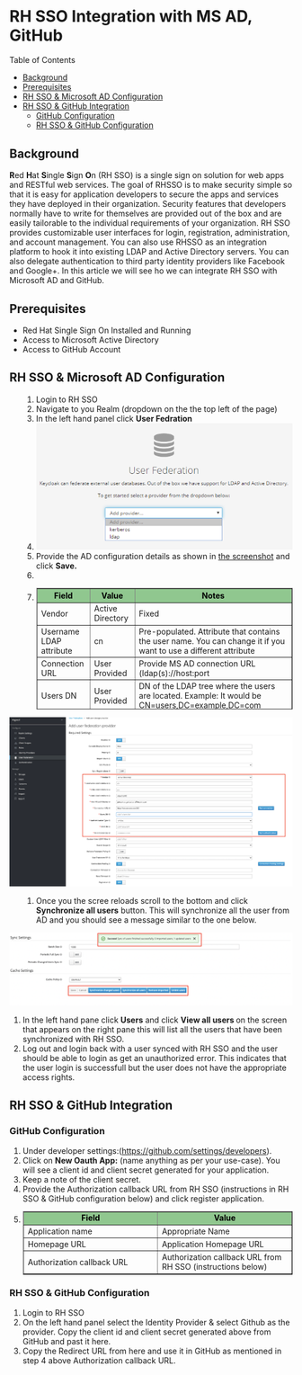 <h1>&nbsp;</h1>
<h1>&nbsp;</h1>
<h1>RH SSO Integration with MS AD, GitHub</h1>
<p>Table of Contents</p>
<ul>
<li><a href="#_background">Background</a></li>
<li><a href="#_prerequisites">Prerequisites</a></li>
<li><a href="#_rhssoad">RH SSO &amp; Microsoft AD Configuration</a></li>
<li><a href="#_rhssogithubint">RH SSO &amp; GitHub Integration</a>
<ul>
<li><a href="#_githubconf">GitHub Configuration</a></li>
<li><a href="#_rhssogithub">RH SSO &amp; GitHub Configuration</a></li>
</ul>
</li>
</ul>
<h2 id="_background">Background</h2>
<p><strong>R</strong>ed <strong>H</strong>at <strong>S</strong>ingle <strong>S</strong>ign <strong>O</strong>n (RH SSO) is a single sign on solution for web apps and RESTful web services. The goal of RHSSO is to make security simple so that it is easy for application developers to secure the apps and services they have deployed in their organization. Security features that developers normally have to write for themselves are provided out of the box and are easily tailorable to the individual requirements of your organization. RH SSO provides customizable user interfaces for login, registration, administration, and account management. You can also use RHSSO as an integration platform to hook it into existing LDAP and Active Directory servers. You can also delegate authentication to third party identity providers like Facebook and Google+. In this article we will see ho we can integrate RH SSO with Microsoft AD and GitHub.</p>
<h2 id="_prerequisites">Prerequisites</h2>
<ul>
<li>Red Hat Single Sign On Installed and Running</li>
<li>Access to Microsoft Active Directory</li>
<li>Access to GitHub Account</li>
</ul>
<h2 id="_rhssoad">RH SSO &amp; Microsoft AD Configuration</h2>
<ol>
<ol>
<li>Login to RH SSO</li>
<li>Navigate to you Realm (dropdown on the the top left of the page)</li>
<li>In the left hand panel click <strong>User Fedration</strong></li>
<li><img src="https://github.com/rohitralhan/RHSSOIntegADGitLDAP/blob/main/images/rhsso-user-fedration.png" alt="User Fedration" /></li>
<li>Provide the AD configuration details as shown in <a href="https://geekprank.com/chat-screenshot/" rel="nofollow">the screenshot</a> and click <strong>Save.</strong></li>
<li>&nbsp;</li>
<li>
<table style="width: 100%; height: 216px;" border="1" cellspacing="0" cellpadding="0">
<tbody>
<tr style="background-color: #90c78f; color: #000000;">
<td style="text-align: center; height: 18px; width: 28.9676%;"><strong>Field</strong></td>
<td style="text-align: center; height: 18px; width: 24.1911%;"><strong>Value</strong></td>
<td style="text-align: center; height: 18px; width: 46.5331%;"><strong>Notes</strong></td>
</tr>
<tr style="height: 18px;">
<td style="height: 18px; width: 28.9676%;">Vendor</td>
<td style="height: 18px; width: 24.1911%;">Active Directory</td>
<td style="height: 18px; width: 46.5331%;">Fixed</td>
</tr>
<tr style="height: 18px;">
<td style="height: 18px; width: 28.9676%;">Username LDAP attribute&nbsp;</td>
<td style="height: 18px; width: 24.1911%;">cn</td>
<td style="height: 18px; width: 46.5331%;">Pre-populated. Attribute that contains the user name. You can change it if you want to use a different attribute</td>
</tr>
<tr style="height: 18px;">
<td style="height: 18px; width: 28.9676%;">Connection URL</td>
<td style="height: 18px; width: 24.1911%;">User Provided&nbsp;</td>
<td style="height: 18px; width: 46.5331%;">Provide MS AD connection URL (ldap(s)://host:port</td>
</tr>
<tr style="height: 18px;">
<td style="height: 18px; width: 28.9676%;">Users DN</td>
<td style="height: 18px; width: 24.1911%;">User Provided</td>
<td style="height: 18px; width: 46.5331%;">DN of the LDAP tree where the users are located. Example: It would be CN=users,DC=example,DC=com</td>
</tr>
<tr style="height: 90px;">
<td style="width: 28.9676%; height: 90px;">Bind DN</td>
<td style="width: 24.1911%; height: 90px;">User Provided</td>
<td style="width: 46.5331%; height: 90px;">DN of the user for authenticating and get the user list from AD. Admin user or a service account. Example: CN=Administrator,CN=Users,DC=demo, DC=example,DC=com</td>
</tr>
<tr style="height: 18px;">
<td style="width: 28.9676%; height: 18px;">Bind Credential</td>
<td style="width: 24.1911%; height: 18px;">User Provided</td>
<td style="width: 46.5331%; height: 18px;">Password of the Bind DN user above</td>
</tr>
<tr style="height: 18px;">
<td style="width: 28.9676%; height: 18px;">Other Fields</td>
<td style="width: 24.1911%; height: 18px;">&nbsp;</td>
<td style="width: 46.5331%; height: 18px;">Change as appropriate</td>
</tr>
</tbody>
</table>
</li>
</ol>
</ol>
<p><img src="https://github.com/rohitralhan/RHSSOIntegADGitLDAP/blob/main/images/ad-setup.png" alt="AD Setup" /></p>
<ol>
<ol>
<li>Once you the scree reloads scroll to the bottom and click <strong>Synchronize all users</strong> button. This will synchronize all the user from AD and you should see a message similar to the one below.</li>
</ol>
</ol>
<p><img src="https://github.com/rohitralhan/RHSSOIntegADGitLDAP/blob/main/images/sync-all.png" alt="Sync All Users" /></p>
<ol>
<li>In the left hand pane click <strong>Users</strong> and click <strong>View all users </strong>on the screen that appears on the right pane this will list all the users that have been synchronized with RH SSO.</li>
<li>Log out and login back with a user synced with RH SSO and the user should be able to login as get an unauthorized error. This indicates that the user login is successfull but the user does not have the appropriate access rights.</li>
</ol>
<h2 id="_rhssogithubint">RH SSO &amp; GitHub Integration</h2>
<h3>GitHub Configuration</h3>
<ol>
<li>Under developer settings:(<a class="ex ks" href="https://github.com/settings/developers" rel="noopener nofollow">https://github.com/settings/developers</a>).</li>
<li>Click on&nbsp;<strong class="gk kt">New Oauth App:</strong> (name anything as per your use-case). You will see a client id and client secret generated for your application.</li>
<li>Keep a note of the client secret.</li>
<li>Provide the Authorization callback URL from RH SSO (instructions in RH SSO &amp; GitHub configuration below) and click register application.&nbsp;</li>
<li>
<table style="border-collapse: collapse; width: 100%;" border="1">
<tbody>
<tr style="background-color: #90c78f; color: #000000;">
<td style="width: 50%; text-align: center;"><strong>Field</strong></td>
<td style="width: 50%; text-align: center;"><strong>Value</strong></td>
</tr>
<tr>
<td style="width: 50%;">Application name</td>
<td style="width: 50%;">Appropriate Name</td>
</tr>
<tr>
<td style="width: 50%;">Homepage URL</td>
<td style="width: 50%;">Application Homepage URL</td>
</tr>
<tr>
<td style="width: 50%;"><label for="oauth_application_callback_url">Authorization callback URL</label></td>
<td style="width: 50%;"><label for="oauth_application_callback_url">Authorization callback URL from RH SSO (instructions below)</label></td>
</tr>
</tbody>
</table>
</li>
</ol>
<h3 id="_rhssogithub">RH SSO &amp; GitHub Configuration</h3>
<ol>
<li>Login to RH SSO</li>
<li>On the left hand panel select the Identity Provider &amp; select Github as the provider. Copy the client id and client secret generated above from GitHub and past it here.</li>
<li>Copy the Redirect URL from here and use it in GitHub as mentioned in step 4 above Authorization callback URL.</li>
</ol>
